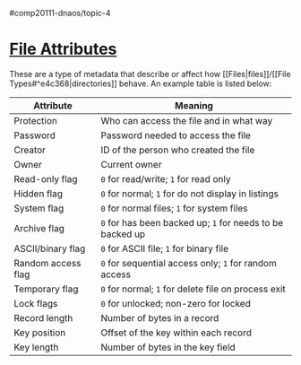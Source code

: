 #comp20111-dnaos/topic-4 
# [File Attributes](https://en.wikipedia.org/wiki/File_attribute)

These are a type of metadata that describe or affect how [[Files|files]]/[[File Types#^e4c368|directories]] behave. An example table is listed below:

| Attribute | Meaning |
| --------- | ------- |
| Protection | Who can access the file and in what way |
| Password | Password needed to access the file |
| Creator | ID of the person who created the file |
| Owner | Current owner |
| Read-only flag | `0` for read/write; `1` for read only |
| Hidden flag | `0` for normal; `1` for do not display in listings |
| System flag | `0` for normal files; `1` for system files |
| Archive flag | `0` for has been backed up; `1` for needs to be backed up |
| ASCII/binary flag | `0` for ASCII file; `1` for binary file |
| Random access flag | `0` for sequential access only; `1` for random access |
| Temporary flag | `0` for normal; `1` for delete file on process exit |
| Lock flags | `0` for unlocked; non-zero for locked |
| Record length | Number of bytes in a record |
| Key position | Offset of the key within each record |
| Key length | Number of bytes in the key field |
